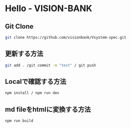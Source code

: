 # Hello - VISION-BANK 

## Git Clone 
```sh
git clone https://github.com/visionbank/Vsystem-spec.git
```

## 更新する方法
```sh
git add . /git commit -m "test" / git push
```

## Localで確認する方法
```sh
npm install / npm run dev 
```

## md fileをhtmlに変換する方法
```sh
npm run build
```